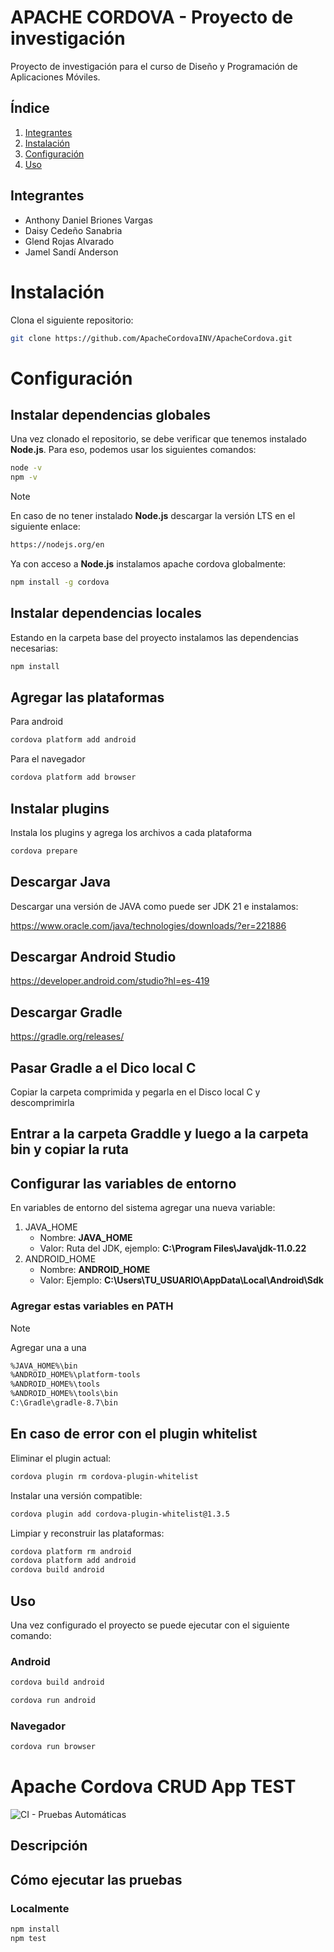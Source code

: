# APACHE CORDOVA - Proyecto de investigación
Proyecto de investigación para el curso de Diseño y Programación de Aplicaciones Móviles.

## Índice
1. [Integrantes](#integrantes)
2. [Instalación](#instalación)
3. [Configuración](#configuración) 
4. [Uso](#uso)

## Integrantes
* Anthony Daniel Briones Vargas
* Daisy Cedeño Sanabria
* Glend Rojas Alvarado
* Jamel Sandí Anderson

# Instalación
Clona el siguiente repositorio:
```bash
git clone https://github.com/ApacheCordovaINV/ApacheCordova.git
```

# Configuración
## Instalar dependencias globales
Una vez clonado el repositorio, se debe verificar que tenemos instalado **Node.js**.
Para eso, podemos usar los siguientes comandos:
```bash
node -v
npm -v
```
>[!NOTE]
>En caso de no tener instalado **Node.js** descargar la versión LTS en el siguiente enlace:
```bash
https://nodejs.org/en
```
Ya con acceso a **Node.js** instalamos apache cordova globalmente:
```bash
npm install -g cordova
```
## Instalar dependencias locales
Estando en la carpeta base del proyecto instalamos las dependencias necesarias:
```bash
npm install
```
## Agregar las plataformas
Para android
```bash
cordova platform add android
```
Para el navegador
```bash
cordova platform add browser
```
## Instalar plugins
Instala los plugins y agrega los archivos a cada plataforma
```bash
cordova prepare
```

## Descargar Java
Descargar una versión de JAVA como puede ser JDK 21 e instalamos:

https://www.oracle.com/java/technologies/downloads/?er=221886

## Descargar Android Studio
https://developer.android.com/studio?hl=es-419

## Descargar Gradle
https://gradle.org/releases/

## Pasar Gradle a el Dico local C
Copiar la carpeta comprimida y pegarla en el Disco local C y descomprimirla

## Entrar a la carpeta Graddle y luego a la carpeta bin y copiar la ruta

## Configurar las variables de entorno
En variables de entorno del sistema agregar una nueva variable:
1. JAVA_HOME
    * Nombre: **JAVA_HOME**
    * Valor: Ruta del JDK, ejemplo:  **C:\Program Files\Java\jdk-11.0.22**
2. ANDROID_HOME
    * Nombre: **ANDROID_HOME**
    * Valor: Ejemplo: **C:\Users\TU_USUARIO\AppData\Local\Android\Sdk**

### Agregar estas variables en PATH
>[!NOTE]
>Agregar una a una
```bash
%JAVA_HOME%\bin
%ANDROID_HOME%\platform-tools
%ANDROID_HOME%\tools
%ANDROID_HOME%\tools\bin
C:\Gradle\gradle-8.7\bin
```
## En caso de error con el plugin whitelist
Eliminar el plugin actual:
```bash
cordova plugin rm cordova-plugin-whitelist
```
Instalar una versión compatible:
```bash
cordova plugin add cordova-plugin-whitelist@1.3.5
```
Limpiar y reconstruir las plataformas:
```bash
cordova platform rm android
cordova platform add android
cordova build android
```

## Uso
Una vez configurado el proyecto se puede ejecutar con el siguiente comando:

### Android
```bash
cordova build android
```

```bash
cordova run android
```

### Navegador
```bash
cordova run browser
```



# Apache Cordova CRUD App TEST

![CI - Pruebas Automáticas](https://github.com/TU_USUARIO/TU_REPO/workflows/CI%20-%20Pruebas%20Automáticas/badge.svg)

## Descripción

## Cómo ejecutar las pruebas

### Localmente
```bash
npm install
npm test